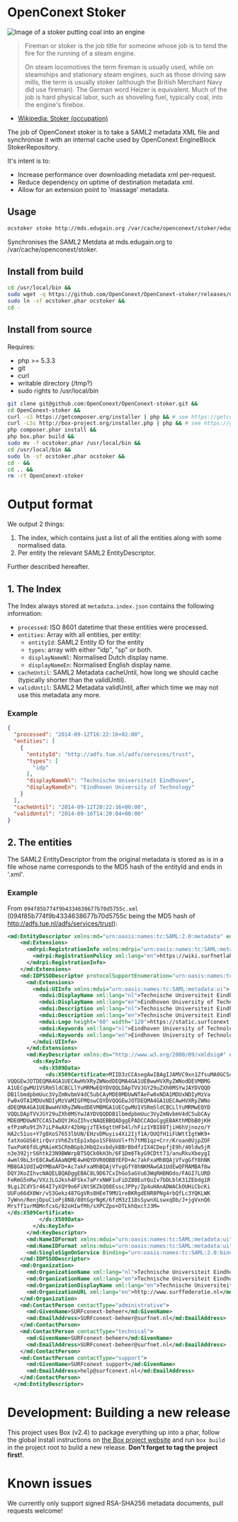 OpenConext Stoker
=================
![Image of a stoker putting coal into an engine](http://upload.wikimedia.org/wikipedia/commons/2/22/Baureihe52Heizer.jpg)
> Fireman or stoker is the job title for someone whose job is to tend the fire for the running of a steam engine.
>
> On steam locomotives the term fireman is usually used, while on steamships and stationary steam engines, such as those driving saw mills, the term is usually stoker (although the British Merchant Navy did use fireman). The German word Heizer is equivalent. Much of the job is hard physical labor, such as shoveling fuel, typically coal, into the engine's firebox.
- [Wikipedia: Stoker (occupation)](http://en.wikipedia.org/wiki/Stoker_\(occupation\))

The job of OpenConext stoker is to take a SAML2 metadata XML file and synchronise it with an internal cache used by
OpenConext EngineBlock StokerRepository.

It's intent is to:
- Increase performance over downloading metadata xml per-request.
- Reduce dependency on uptime of destination metadata xml.
- Allow for an extension point to 'massage' metadata.

## Usage
```bash
ocstoker stoke http://mds.edugain.org /var/cache/openconext/stoker/edugain --certPath=https://www.edugain.org/mds-2014.cer
```
Synchronises the SAML2 Metdata at mds.edugain.org to /var/cache/openconext/stoker.

## Install from build
```bash
cd /usr/local/bin && 
sudo wget -q https://github.com/OpenConext/OpenConext-stoker/releases/download/0.4.1/ocstoker.phar -O ocstoker.phar && 
sudo ln -sf ocstoker.phar ocstoker &&
cd -
```

## Install from source

Requires:
- php >= 5.3.3
- git
- curl
- writable directory (/tmp?)
- sudo rights to /usr/local/bin

```bash
git clone git@github.com:OpenConext/OpenConext-stoker.git &&
cd OpenConext-stoker &&
curl -sS https://getcomposer.org/installer | php && # see https://getcomposer.org/download/
curl -LSs http://box-project.org/installer.php | php && # see https://github.com/box-project/box2#as-a-phar-recommended
php composer.phar install &&
php box.phar build &&
sudo mv -f ocstoker.phar /usr/local/bin &&
cd /usr/local/bin &&
sudo ln -sf ocstoker.phar ocstoker &&
cd - &&
cd .. &&
rm -rf OpenConext-stoker
```

# Output format
We output 2 things:

1. The index, which contains just a list of all the entities along with some normalised data.
2. Per entity the relevant SAML2 EntityDescriptor.

Further described hereafter.

## 1. The Index
The Index always stored at ```metadata.index.json``` contains the following information:
* ```processed```: ISO 8601 datetime that these entities were processed.
* ```entities```: Array with all entities, per entity:
  * ```entityId```: SAML2 Entity ID for the entity
  * ```types```: array with either "idp", "sp" or both.
  * ```displayNameNl```: Normalised Dutch display name.
  * ```displayNameEn```: Normalised English display name.
* ```cacheUntil```: SAML2 Metadata cacheUntil, how long we should cache (typically shorter than the validUntil).
* ```validUntil```: SAML2 Metadata validUntil, after which time we may not use this metadata any more.

### Example
```json
{
  "processed": "2014-09-12T16:22:16+02:00",
  "entities": [
    {
      "entityId": "http://adfs.tue.nl/adfs/services/trust",
      "types": [
        "idp"
      ],
      "displayNameNl": "Technische Universiteit Eindhoven",
      "displayNameEn": "Eindhoven University of Technology"
    }
  ],
  "cacheUntil": "2014-09-12T20:22:16+00:00",
  "validUntil": "2014-09-16T14:20:04+00:00"
}
```

## 2. The entities

The SAML2 EntityDescriptor from the original metadata is stored as is in a file whose name corresponds to the MD5 hash of the entityId and ends in '.xml'.

### Example
From ```094f85b774f9b4334638677b70d5755c.xml``` (094f85b774f9b4334638677b70d5755c being the MD5 hash of http://adfs.tue.nl/adfs/services/trust):

```xml
<md:EntityDescriptor xmlns:md="urn:oasis:names:tc:SAML:2.0:metadata" entityID="http://adfs.tue.nl/adfs/services/trust">
    <md:Extensions>
      <mdrpi:RegistrationInfo xmlns:mdrpi="urn:oasis:names:tc:SAML:metadata:rpi" registrationAuthority="http://www.surfconext.nl/" registrationInstant="2013-03-20T12:22:05Z">
        <mdrpi:RegistrationPolicy xml:lang="en">https://wiki.surfnetlabs.nl/display/eduGAIN/EduGAIN</mdrpi:RegistrationPolicy>
      </mdrpi:RegistrationInfo>
    </md:Extensions>
    <md:IDPSSODescriptor protocolSupportEnumeration="urn:oasis:names:tc:SAML:2.0:protocol">
      <md:Extensions>
        <mdui:UIInfo xmlns:mdui="urn:oasis:names:tc:SAML:metadata:ui">
          <mdui:DisplayName xml:lang="nl">Technische Universiteit Eindhoven</mdui:DisplayName>
          <mdui:DisplayName xml:lang="en">Eindhoven University of Technology</mdui:DisplayName>
          <mdui:Description xml:lang="nl">Technische Universiteit Eindhoven</mdui:Description>
          <mdui:Description xml:lang="en">Technische Universiteit Eindhoven</mdui:Description>
          <mdui:Logo height="60" width="120">https://static.surfconext.nl/media/idp/tue.png</mdui:Logo>
          <mdui:Keywords xml:lang="nl">Eindhoven University of Technology Technische Universiteit Eindhoven TUE</mdui:Keywords>
          <mdui:Keywords xml:lang="en">Eindhoven University of Technology Technische Universiteit Eindhoven TUE</mdui:Keywords>
        </mdui:UIInfo>
      </md:Extensions>
      <md:KeyDescriptor xmlns:ds="http://www.w3.org/2000/09/xmldsig#" use="signing">
        <ds:KeyInfo>
          <ds:X509Data>
            <ds:X509Certificate>MIID3zCCAsegAwIBAgIJAMVC9xn1ZfsuMA0GCSqGSIb3DQEBCwUAMIGFMQswCQYD
VQQGEwJOTDEQMA4GA1UECAwHVXRyZWNodDEQMA4GA1UEBwwHVXRyZWNodDEVMBMG
A1UECgwMU1VSRm5ldCBCLlYuMRMwEQYDVQQLDApTVVJGY29uZXh0MSYwJAYDVQQD
DB1lbmdpbmUuc3VyZmNvbmV4dC5ubCAyMDE0MDUwNTAeFw0xNDA1MDUxNDIyMzVa
Fw0xOTA1MDUxNDIyMzVaMIGFMQswCQYDVQQGEwJOTDEQMA4GA1UECAwHVXRyZWNo
dDEQMA4GA1UEBwwHVXRyZWNodDEVMBMGA1UECgwMU1VSRm5ldCBCLlYuMRMwEQYD
VQQLDApTVVJGY29uZXh0MSYwJAYDVQQDDB1lbmdpbmUuc3VyZmNvbmV4dC5ubCAy
MDE0MDUwNTCCASIwDQYJKoZIhvcNAQEBBQADggEPADCCAQoCggEBAKthMDbB0jKH
efPzmRu9t2h7iLP4wAXr42bHpjzTEk6gttHFb4l/hFiz1YBI88TjiH6hVjnozo/Y
HA2c51us+Y7g0XoS7653lbUN/EHzvDMuyis4Xi2Ijf1A/OUQfH1iFUWttIgtWK9+
fatXoGUS6tirQvrzVh6ZstEp1xbpo1SF6UoVl+fh7tM81qz+Crr/Kroan0UjpZOF
TwxPoK6fdLgMAieKSCRmBGpbJHbQ2xxbdykBBrBbdfzIX4CDepfjE9h/40ldw5jR
n3e392jrS6htk23N9BWWrpBT5QCk0kH3h/6F1Dm6TkyG9CDtt73/anuRkvXbeygI
4wml9bL3rE8CAwEAAaNQME4wHQYDVR0OBBYEFD+Ac7akFxaMhBQAjVfvgGfY8hNK
MB8GA1UdIwQYMBaAFD+Ac7akFxaMhBQAjVfvgGfY8hNKMAwGA1UdEwQFMAMBAf8w
DQYJKoZIhvcNAQELBQADggEBAC8L9D67CxIhGo5aGVu63WqRHBNOdo/FAGI7LURD
FeRmG5nRw/VXzJLGJksh4FSkx7aPrxNWF1uFiDZ80EuYQuIv7bDLblK31ZEbdg1R
9LgiZCdYSr464I7yXQY9o6FiNtSKZkQO8EsscJPPy/Zp4uHAnADWACkOUHiCbcKi
UUFu66dX0Wr/v53Gekz487GgVRs8HEeT9MU1reBKRgdENR8PNg4rbQfLc3YQKLWK
7yWnn/RenjDpuCiePj8N8/80tGgrNgK/6fzM3zI18sSywnXLswxqDb/J+jgVxnQ6
MrsTf1urM8MnfcxG/82oHIwfMh/sXPCZpo+DTLkhQxctJ3M=
</ds:X509Certificate>
          </ds:X509Data>
        </ds:KeyInfo>
      </md:KeyDescriptor>
      <md:NameIDFormat xmlns:mdui="urn:oasis:names:tc:SAML:metadata:ui">urn:oasis:names:tc:SAML:2.0:nameid-format:persistent</md:NameIDFormat>
      <md:NameIDFormat xmlns:mdui="urn:oasis:names:tc:SAML:metadata:ui">urn:oasis:names:tc:SAML:2.0:nameid-format:transient</md:NameIDFormat>
      <md:SingleSignOnService Binding="urn:oasis:names:tc:SAML:2.0:bindings:HTTP-Redirect" Location="https://engine.surfconext.nl/authentication/idp/single-sign-on/094f85b774f9b4334638677b70d5755c"/>
    </md:IDPSSODescriptor>
    <md:Organization>
      <md:OrganizationName xml:lang="nl">Technische Universiteit Eindhoven</md:OrganizationName>
      <md:OrganizationName xml:lang="en">Technische Universiteit Eindhoven</md:OrganizationName>
      <md:OrganizationDisplayName xml:lang="en">Technische Universiteit Eindhoven</md:OrganizationDisplayName>
      <md:OrganizationURL xml:lang="en">http://www.surffederatie.nl</md:OrganizationURL>
    </md:Organization>
    <md:ContactPerson contactType="administrative">
      <md:GivenName>SURFconext-beheer</md:GivenName>
      <md:EmailAddress>SURFconext-beheer@surfnet.nl</md:EmailAddress>
    </md:ContactPerson>
    <md:ContactPerson contactType="technical">
      <md:GivenName>SURFconext-beheer</md:GivenName>
      <md:EmailAddress>SURFconext-beheer@surfnet.nl</md:EmailAddress>
    </md:ContactPerson>
    <md:ContactPerson contactType="support">
      <md:GivenName>SURFconext support</md:GivenName>
      <md:EmailAddress>help@surfconext.nl</md:EmailAddress>
    </md:ContactPerson>
  </md:EntityDescriptor>
```


# Development: Building a new release
This project uses Box (v2.4) to package everything up into a phar, follow the global install instructions on [the Box project website](https://github.com/box-project/box2) and run ```box build``` in the project root to build a new release.
**Don't forget to tag the project first!**.

# Known issues
We currently only support signed RSA-SHA256 metadata documents, pull requests welcome!
